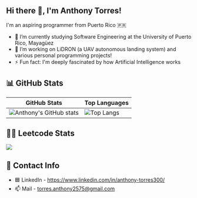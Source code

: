 ## Hi there 👋, I'm Anthony Torres!

I'm an aspiring programmer from Puerto Rico 🇵🇷

- 🌱 I’m currently studying Software Engineering at the University of Puerto Rico, Mayagüez
- 🔭 I’m working on LiDRON (a UAV autonomous landing system) and various personal programming projects!
- ⚡ Fun fact: I'm deeply fascinated by how Artificial Intelligence works 

## 📊 GitHub Stats

| GitHub Stats | Top Languages |
| ------------ | ------------- |
| ![Anthony's GitHub stats](https://github-readme-stats.vercel.app/api?username=anthonyTorres300&show_icons=true&theme=radical) | ![Top Langs](https://github-readme-stats.vercel.app/api/top-langs/?username=anthonyTorres300&layout=compact&langs_count=10&theme=radical) |

## 👨‍💻 Leetcode Stats

![](https://leetcard.jacoblin.cool/TonyTonyTorres?ext=heatmap)


## 💬 Contact Info
- 🟦 LinkedIn - https://www.linkedin.com/in/anthony-torres300/
- 📫 Mail - torres.anthony2575@gmail.com

<!--
**anthonyTorres300/anthonyTorres300** is a ✨ _special_ ✨ repository because its `README.md` (this file) appears on your GitHub profile.

Here are some ideas to get you started:

- 🔭 I’m currently working on ...
- 🌱 I’m currently learning ...
- 👯 I’m looking to collaborate on ...
- 🤔 I’m looking for help with ...
- 💬 Ask me about ...
- 📫 How to reach me: ...
- 😄 Pronouns: ...
- ⚡ Fun fact: ...
-->
